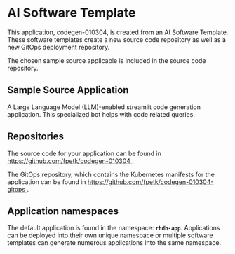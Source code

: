 # AI Software Template

This application, codegen-010304, is created from an AI Software Template. These software templates create a new source code repository as well as a new GitOps deployment repository.

The chosen sample source applicable is included in the source code repository.

## Sample Source Application

A Large Language Model (LLM)-enabled streamlit code generation application. This specialized bot helps with code related queries.

## Repositories

The source code for your application can be found in [https://github.com/fpetk/codegen-010304 ](https://github.com/fpetk/codegen-010304 ).
 
The GitOps repository, which contains the Kubernetes manifests for the application can be found in 
[https://github.com/fpetk/codegen-010304-gitops ](https://github.com/fpetk/codegen-010304-gitops ). 

## Application namespaces 

The default application is found in the namespace: **`rhdh-app`**. Applications can be deployed into their own unique namespace or multiple software templates can generate numerous applications into the same namespace.